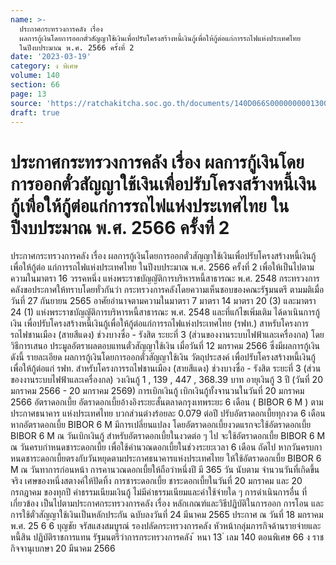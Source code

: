 ```yaml
---
name: >-
  ประกาศกระทรวงการคลัง เรื่อง
  ผลการกู้เงินโดยการออกตั๋วสัญญาใช้เงินเพื่อปรับโครงสร้างหนี้เงินกู้เพื่อให้กู้ต่อแก่การรถไฟแห่งประเทศไทย
  ในปีงบประมาณ พ.ศ. 2566 ครั้งที่ 2
date: '2023-03-19'
category: ง พิเศษ
volume: 140
section: 66
page: 13
source: 'https://ratchakitcha.soc.go.th/documents/140D066S0000000001300.pdf'
draft: true
---
```


# ประกาศกระทรวงการคลัง เรื่อง ผลการกู้เงินโดยการออกตั๋วสัญญาใช้เงินเพื่อปรับโครงสร้างหนี้เงินกู้เพื่อให้กู้ต่อแก่การรถไฟแห่งประเทศไทย ในปีงบประมาณ พ.ศ. 2566 ครั้งที่ 2

ประกาศกระทรวงการคลัง เรื่อง ผลการกู้เงินโดยการออกตั๋วสัญญาใช้เงินเพื่อปรับโครงสร้างหนี้เงินกู้เพื่อให้กู้ต่อ แก่การรถไฟแห่งประเทศไทย ในปีงบประมาณ พ.ศ. 2566 ครั้งที่ 2 เพื่อให้เป็นไปตามความในมาตรา 16 วรรคหนึ่ง แห่งพระราชบัญญัติการบริหารหนี้สาธารณะ พ.ศ. 2548 กระทรวงการคลังขอประกาศให้ทราบโดยทั่วกันว่า กระทรวงการคลังโดยความเห็นชอบของคณะรัฐมนตรี ตามมติเมื่อวันที่ 27 กันยายน 2565 อาศัยอำนาจตามความในมาตรา 7 มาตรา 14 มาตรา 20 (3) และมาตรา 24 (1) แห่งพระราชบัญญัติการบริหารหนี้สาธารณะ พ.ศ. 2548 และที่แก้ไขเพิ่มเติม ได้ดาเนินการกู้เงิน เพื่อปรับโครงสร้างหนี้เงินกู้เพื่อให้กู้ต่อแก่การรถไฟแห่งประเทศไทย (รฟท.) สาหรับโครงการรถไฟชานเมือง (สายสีแดง) ช่วงบางซื่อ - รังสิต ระยะที่ 3 (ส่วนของงานระบบไฟฟ้าและเครื่องกล) โดยวิธีการเสนอ ประมูลอัตราผลตอบแทนตั๋วสัญญาใช้เงิน เมื่อวันที่ 12 มกราคม 2566 ซึ่งมีผลการกู้เงิน ดังนี้ รายละเอียด ผลการกู้เงินโดยการออกตั๋วสัญญาใช้เงิน วัตถุประสงค์ เพื่อปรับโครงสร้างหนี้เงินกู้เพื่อให้กู้ต่อแก่ รฟท. สำหรับโครงการรถไฟชานเมือง (สายสีแดง) ช่วงบางซื่อ - รังสิต ระยะที่ 3 (ส่วนของงานระบบไฟฟ้าและเครื่องกล) วงเงินกู้ 1 , 139 , 447 , 368.39 บาท อายุเงินกู้ 3 ปี (วันที่ 20 มกราคม 2566 - 20 มกราคม 2569) การเบิกเงินกู้ เบิกเงินกู้ทั้งจานวนในวันที่ 20 มกราคม 2566 อัตราดอกเบี้ย อัตราดอกเบี้ยอ้างอิงระยะสั้นตลาดกรุงเทพระยะ 6 เดือน ( BIBOR 6 M ) ตามประกาศธนาคาร แห่งประเทศไทย บวกส่วนต่างร้อยละ 0.079 ต่อปี ปรับอัตราดอกเบี้ยทุกงวด 6 เดือน หากอัตราดอกเบี้ย BIBOR 6 M มีการเปลี่ยนแปลง โดยอัตราดอกเบี้ยงวดแรกจะใช้อัตราดอกเบี้ย BIBOR 6 M ณ วันเบิกเงินกู้ สำหรับอัตราดอกเบี้ยในงวดต่อ ๆ ไป จะใช้อัตราดอกเบี้ย BIBOR 6 M ณ วันครบกำหนดชาระดอกเบี้ย เพื่อใช้คำนวณดอกเบี้ยในช่วงระยะเวลา 6 เดือน ถัดไป หากวันครบกาหนดชาระดอกเบี้ยตรงกับวันหยุดตามประกาศธนาคารแห่งประเทศไทย ให้ใช้อัตราดอกเบี้ย BIBOR 6 M ณ วันทาการก่อนหน้า การคานวณดอกเบี้ยให้ถือว่าหนึ่งปี มี 365 วัน นับตาม จำนวนวันที่เกิดขึ้นจริง เศษของหนึ่งสตางค์ให้ปัดทิ้ง การชาระดอกเบี้ย ชาระดอกเบี้ยในวันที่ 20 มกราคม และ 20 กรกฎาคม ของทุกปี ค่าธรรมเนียมเงินกู้ ไม่มีค่าธรรมเนียมและค่าใช้จ่ายใด ๆ การดำเนินการอื่น ที่เกี่ยวข้อง เป็นไปตามประกาศกระทรวงการคลัง เรื่อง หลักเกณฑ์และวิธีปฏิบัติในการออก การโอน และ การใช้ตั๋วสัญญาใช้เงินเป็นหลักประกัน ฉบับลงวันที่ 24 มีนาคม 2565 ประกาศ ณ วันที่ 18 มกราคม พ.ศ. 25 6 6 บุญชัย จรัสแสงสมบูรณ์ รองปลัดกระทรวงการคลัง หัวหน้ากลุ่มภารกิจด้านรายจ่ายและหนี้สิน ปฏิบัติราชการแทน รัฐมนตรีว่าการกระทรวงการคลัง ้ หนา 13 ่ เลม 140 ตอนพิเศษ 66 ง ราชกิจจานุเบกษา 20 มีนาคม 2566
